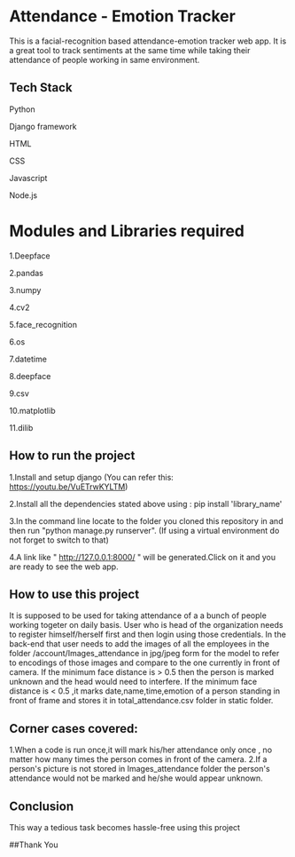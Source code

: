 
# Attendance - Emotion Tracker

This is a facial-recognition based attendance-emotion tracker web app. It is a great tool to track sentiments at the same time while taking their attendance of people working in same environment. 
## Tech Stack

Python

Django framework

HTML

CSS

Javascript

Node.js


# Modules and Libraries required

1.Deepface

2.pandas

3.numpy

4.cv2

5.face_recognition

6.os

7.datetime

8.deepface

9.csv

10.matplotlib

11.dilib
## How to run the project

1.Install and setup django (You can refer this: https://youtu.be/VuETrwKYLTM)

2.Install all the dependencies stated above using : pip install 'library_name'

3.In the command line locate to the folder you cloned this repository in and then run "python manage.py runserver".
(If using a virtual environment do not forget to switch to that)

4.A link like " http://127.0.0.1:8000/ " will be generated.Click on it and you are ready to see the web app.
## How to use this project
It is supposed to be used for taking attendance of a a bunch of people working togeter on daily basis. 
User who is head of the organization needs to register himself/herself first and then login using those credentials.
In the back-end that user needs to add the images of all the employees in the folder /account/Images_attendance in jpg/jpeg form for the model to refer to encodings of those images and compare to the one currently in front of camera.
If the minimum face distance is > 0.5 then the person is marked unknown and the head would need to interfere.
If the minimum face distance is < 0.5 ,it marks date,name,time,emotion of a person standing in front of frame and stores it in total_attendance.csv folder in static folder.

## Corner cases covered:
1.When a code is run once,it will mark his/her attendance only once , no matter how many times the person comes in front of the camera.
2.If a person's picture is not stored in Images_attendance folder the person's attendance would not be marked and he/she would appear unknown.

## Conclusion
This way a tedious task becomes hassle-free using this project

##Thank You

